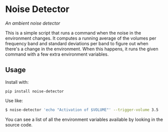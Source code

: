 # Noise Detector

*An ambient noise detector*

This is a simple script that runs a command when the noise in the
environment changes. It computes a running average of the volumes
per frequency band and standard deviations per band to figure out
when there's a change in the environment. When this happens, it
runs the given command with a few extra environment variables.

## Usage

Install with:

```
pip install noise-detector
```

Use like:

```bash
$ noise-detector 'echo "Activation of $VOLUME"' --trigger-volume 3.5
```

You can see a list of all the environment variables available by
looking in the source code.


